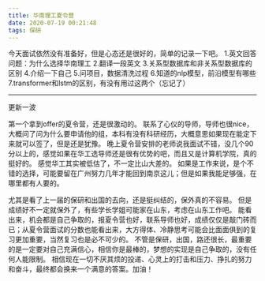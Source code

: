 ```yaml
---
title: 华南理工夏令营
date: 2020-07-19 00:21:48
tags: 保研
---
```


今天面试依然没有准备好，但是心态还是很好的，简单的记录一下吧。
1.英文回答问题：为什么选择华南理工
2.翻译一段英文
3.关系型数据库和非关系型数据库的区别
4.介绍一下自己
5.问项目，数据清洗过程
6.知道的nlp模型，前沿模型有哪些
7.transformer和lstm的区别，有没有用过这两个（忘记了）

-------------------------------------------------------------------------
更新一波

第一个拿到offer的夏令营，还是很激动的。
联系了心仪的导师，导师也很nice，大概问了问为什么要申请他的组，本科有没有科研经历，大概意思如果现在能定下来就可以签了，但是还是犹豫。
晚上夏令营安排的老师说我面试不错，没几个90分以上的，感觉如果在华工选导师还是很有优势的吧，而且又是计算机学院，真的挺好的。
感觉华工其实被低估了，不一定比山大差的。
如果是工作来说，是个不错的选择，可能要留在广州努力几年才能回到南京这儿；但是如果我能足够强，在哪里都有人要的。

尤其是看了上一届的保研和出国的去向，还是挺纠结的，保外真的不容易。
但是成绩好不一定就保外了，有些学长学姐可能家在山东，考虑在山东工作吧。
能看出来，机会都是自己争取的，报夏令营也好，联系导师也好，成绩仅仅是敲门砖而已；从夏令营面试的分数也能看出来，大方得体、冷静思考可能会比面面俱到的复习更加重要，当然复习也是必不可少的。
不管是保研，出国，路还很长，最重要的是一定要对自己充满信心，相信你是最棒的，梦想的实现是自己争取的，没有任何人能限制。
相信现在一切不厌其烦的投递、心灵上的打击和压力、挣扎的努力和奋斗，最终都会换来一个满意的答案。加油！
